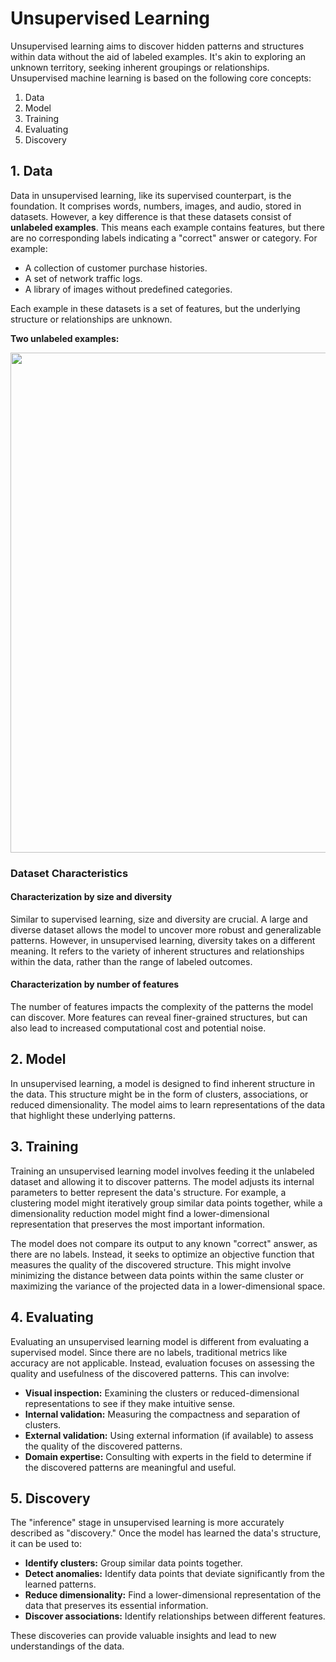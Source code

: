 # Unsupervised Learning

Unsupervised learning aims to discover hidden patterns and structures within data without the aid of labeled examples. It's akin to exploring an unknown territory, seeking inherent groupings or relationships. Unsupervised machine learning is based on the following core concepts:

1.  Data
2.  Model
3.  Training
4.  Evaluating
5.  Discovery

## 1. Data

Data in unsupervised learning, like its supervised counterpart, is the foundation. It comprises words, numbers, images, and audio, stored in datasets. However, a key difference is that these datasets consist of **unlabeled examples**. This means each example contains features, but there are no corresponding labels indicating a "correct" answer or category. For example:

* A collection of customer purchase histories.
* A set of network traffic logs.
* A library of images without predefined categories.

Each example in these datasets is a set of features, but the underlying structure or relationships are unknown.

**Two unlabeled examples:**

<img src="https://developers.google.com/static/machine-learning/intro-to-ml/images/unlabeled_example.png" alt="" style="width:800px;"/>

### Dataset Characteristics

#### Characterization by size and diversity
Similar to supervised learning, size and diversity are crucial. A large and diverse dataset allows the model to uncover more robust and generalizable patterns. However, in unsupervised learning, diversity takes on a different meaning. It refers to the variety of inherent structures and relationships within the data, rather than the range of labeled outcomes.

#### Characterization by number of features
The number of features impacts the complexity of the patterns the model can discover. More features can reveal finer-grained structures, but can also lead to increased computational cost and potential noise.

## 2. Model

In unsupervised learning, a model is designed to find inherent structure in the data. This structure might be in the form of clusters, associations, or reduced dimensionality. The model aims to learn representations of the data that highlight these underlying patterns.

## 3. Training

Training an unsupervised learning model involves feeding it the unlabeled dataset and allowing it to discover patterns. The model adjusts its internal parameters to better represent the data's structure. For example, a clustering model might iteratively group similar data points together, while a dimensionality reduction model might find a lower-dimensional representation that preserves the most important information.

The model does not compare its output to any known "correct" answer, as there are no labels. Instead, it seeks to optimize an objective function that measures the quality of the discovered structure. This might involve minimizing the distance between data points within the same cluster or maximizing the variance of the projected data in a lower-dimensional space.

## 4. Evaluating

Evaluating an unsupervised learning model is different from evaluating a supervised model. Since there are no labels, traditional metrics like accuracy are not applicable. Instead, evaluation focuses on assessing the quality and usefulness of the discovered patterns. This can involve:

* **Visual inspection:** Examining the clusters or reduced-dimensional representations to see if they make intuitive sense.
* **Internal validation:** Measuring the compactness and separation of clusters.
* **External validation:** Using external information (if available) to assess the quality of the discovered patterns.
* **Domain expertise:** Consulting with experts in the field to determine if the discovered patterns are meaningful and useful.

## 5. Discovery

The "inference" stage in unsupervised learning is more accurately described as "discovery." Once the model has learned the data's structure, it can be used to:

* **Identify clusters:** Group similar data points together.
* **Detect anomalies:** Identify data points that deviate significantly from the learned patterns.
* **Reduce dimensionality:** Find a lower-dimensional representation of the data that preserves its essential information.
* **Discover associations:** Identify relationships between different features.

These discoveries can provide valuable insights and lead to new understandings of the data.